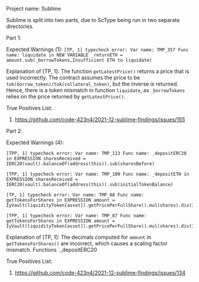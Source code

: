 Project name: Sublime

Sublime is split into two parts, due to ScType being run in two separate directories.

Part 1:

Expected Warnings (1):
`[TP, 1] typecheck error: Var name: TMP_357 Func name: liquidate in NEW VARIABLE _returnETH = amount.sub(_borrowTokens,Insufficient ETH to liquidate)`

Explanation of [TP, 1]: The function `getLatestPrice()` returns a price that is used incorrectly.
The contract assumes the price to be `tok(borrow_token)/tok(collateral_token)`, but the inverse is returned.
Hence, there is a token mismatch in function `liquidate`, as `_borrowTokens` relies on the price returned by `getLatestPrice()`. 

True Positives List:
1) https://github.com/code-423n4/2021-12-sublime-findings/issues/155

Part 2:

Expected Warnings (4):
```
[TPP, 1] typecheck error: Var name: TMP_113 Func name: _depositERC20 in EXPRESSION sharesReceived = IERC20(vault).balanceOf(address(this)).sub(sharesBefore)

[TPP, 1] typecheck error: Var name: TMP_100 Func name: _depositETH in EXPRESSION sharesReceived = IERC20(vault).balanceOf(address(this)).sub(initialTokenBalance)

[TP, 1] typecheck error: Var name: TMP_88 Func name: getTokensForShares in EXPRESSION amount = IyVault(liquidityToken[asset]).getPricePerFullShare().mul(shares).div(1e18)

[TPP, 1] typecheck error: Var name: TMP_87 Func name: getTokensForShares in EXPRESSION amount = IyVault(liquidityToken[asset]).getPricePerFullShare().mul(shares).div(1e18)
```

Explanation of [TP, 1]: The decimals computed for `amount` in `getTokensForShares()` are incorrect, which causes a scaling factor mismatch. Functions `_depositERC20

True Positives List:
1) https://github.com/code-423n4/2021-12-sublime-findings/issues/134
